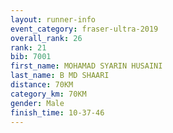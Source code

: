 ```yaml
---
layout: runner-info 
event_category: fraser-ultra-2019 
overall_rank: 26
rank: 21
bib: 7001
first_name: MOHAMAD SYARIN HUSAINI
last_name: B MD SHAARI
distance: 70KM
category_km: 70KM
gender: Male
finish_time: 10-37-46
---
```


